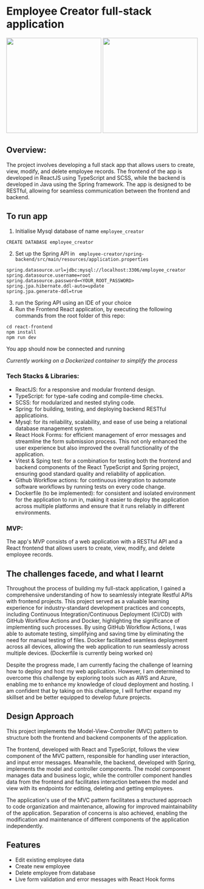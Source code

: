 # Employee Creator full-stack application
<img width="250" src="https://github.com/jackythesmurf/employee-creator/actions/workflows/main.yml/badge.svg"/> <img width="250" src="https://github.com/jackythesmurf/employee-creator/actions/workflows/spring_test.yml/badge.svg"/>

## Overview:
The project involves developing a full stack app that allows users to create, view, modify, and delete employee records. The frontend of the app is developed in ReactJS using TypeScript and SCSS, while the backend is developed in Java using the Spring framework. The app is designed to be RESTful, allowing for seamless communication between the frontend and backend.

## To run app
1) Initialise Mysql database of name `employee_creator`
```
CREATE DATABASE employee_creator
```
2) Set up the Spring API in ` employee-creator/spring-backend/src/main/resources/application.properties`
```
spring.datasource.url=jdbc:mysql://localhost:3306/employee_creator
spring.datasource.username=root
spring.datasource.password=<YOUR_ROOT_PASSWORD>
spring.jpa.hibernate.ddl-auto=update
spring.jpa.generate-ddl=true
```
3) run the Spring API using an IDE of your choice
4) Run the Frontend React application, by executing the following commands from the root folder of this repo:
```
cd react-frontend
npm install
npm run dev
```
You app should now be connected and running 

*Currently working on a Dockerized container to simplify the process*

### Tech Stacks & Libraries:

   - ReactJS: for a responsive and modular frontend design.
   - TypeScript: for type-safe coding and compile-time checks.
   - SCSS: for modularized and nested styling code.
   - Spring: for building, testing, and deploying backend RESTful applicatioins.
   - Mysql: for its reliability, scalability, and ease of use being a relational database management system.
   - React Hook Forms: for efficient management of error messages and streamline the form submission process. This not only enhanced the user experience but also improved the overall functionality of the application.
   - Vitest & Sping test: for a combination for testing both the frontend and backend components of the React TypeScript and Spring project, ensuring good standard quality and reliability of application.
   - Github Workflow actions: for continuous integration to automate software workflows by running tests on every code change.
   - Dockerfile (to be implemented): for consistent and isolated environment for the application to run in, making it easier to deploy the application across multiple platforms and ensure that it runs reliably in different environments.
   
   
### MVP:
The app's MVP consists of a web application with a RESTful API and a React frontend that allows users to create, view, modify, and delete employee records. 

## The challenges facede, and what I learnt
Throughout the process of building my full-stack application, I gained a comprehensive understanding of how to seamlessly integrate Restful APIs with frontend projects. This project served as a valuable learning experience for industry-standard development practices and concepts, including Continuous Integration/Continuous Deployment (CI/CD) with GitHub Workflow Actions and Docker, highlighting the significance of implementing such processes. By using GitHub Workflow Actions, I was able to automate testing, simplifying and saving time by eliminating the need for manual testing of files. Docker facilitated seamless deployment across all devices, allowing the web application to run seamlessly across multiple devices. (Dockerfile is currently being worked on)

Despite the progress made, I am currently facing the challenge of learning how to deploy and host my web application. However, I am determined to overcome this challenge by exploring tools such as AWS and Azure, enabling me to enhance my knowledge of cloud deployment and hosting. I am confident that by taking on this challenge, I will further expand my skillset and be better equipped to develop future projects.

## Design Approach
This project implements the Model-View-Controller (MVC) pattern to structure both the frontend and backend components of the application.

The frontend, developed with React and TypeScript, follows the view component of the MVC pattern, responsible for handling user interaction, and input error messages. Meanwhile, the backend, developed with Spring, implements the model and controller components. The model component manages data and business logic, while the controller component handles data from the frontend and facilitates interaction between the model and view with its endpoints for editing, deleting and getting employees.

The application's use of the MVC pattern facilitates a structured approach to code organization and maintenance, allowing for improved maintainability of the application. Separation of concerns is also achieved, enabling the modification and maintenance of different components of the application independently.

## Features
* Edit existing employee data
* Create new employee
* Delete employee from database
* Live form validation and error messages with React Hook forms





